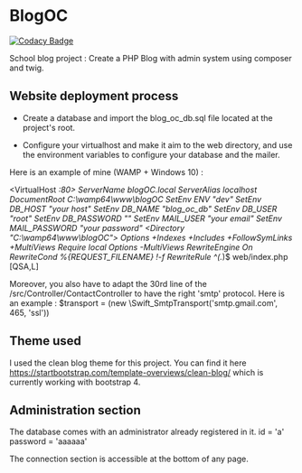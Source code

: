 # BlogOC

[![Codacy Badge](https://api.codacy.com/project/badge/Grade/049008c476e0480ea032ec4fb7ab8a27)](https://app.codacy.com/app/alexandre-mace/oc_p5?utm_source=github.com&utm_medium=referral&utm_content=alexandre-mace/oc_p5&utm_campaign=Badge_Grade_Dashboard)

School blog project : Create a PHP Blog with admin system using composer and twig.

## Website deployment process

 * Create a database and import the blog_oc_db.sql file located at the project's root.

 * Configure your virtualhost and make it aim to the web directory, and use the environment variables to configure your database and the mailer.

 Here is an example of mine (WAMP + Windows 10) :

<VirtualHost *:80>
    ServerName blogOC.local
    ServerAlias localhost
    DocumentRoot C:\wamp64\www\blogOC
    SetEnv ENV "dev"
    SetEnv DB_HOST "your host"
    SetEnv DB_NAME "blog_oc_db"
    SetEnv DB_USER "root"
    SetEnv DB_PASSWORD ""
    SetEnv MAIL_USER "your email"
    SetEnv MAIL_PASSWORD "your password"
    <Directory "C:\wamp64\www\blogOC">
        Options +Indexes +Includes +FollowSymLinks +MultiViews
        Require local
        <IfModule mod_rewrite.c>
            Options -MultiViews
            RewriteEngine On
            RewriteCond %{REQUEST_FILENAME} !-f
            RewriteRule ^(.*)$ web/index.php [QSA,L]
        </IfModule>
    </Directory>
</VirtualHost>

Moreover, you also have to adapt the 30rd line of the /src/Controller/ContactController to have the right 'smtp' protocol. 
Here is an example :
$transport = (new \Swift_SmtpTransport('smtp.gmail.com', 465, 'ssl'))

## Theme used
I used the clean blog theme for this project. You can find it here https://startbootstrap.com/template-overviews/clean-blog/ which is currently working with bootstrap 4.

## Administration section
The database comes with an administrator already registered in it.
id = 'a'
password = 'aaaaaa'

The connection section is accessible at the bottom of any page.
    
 
 
